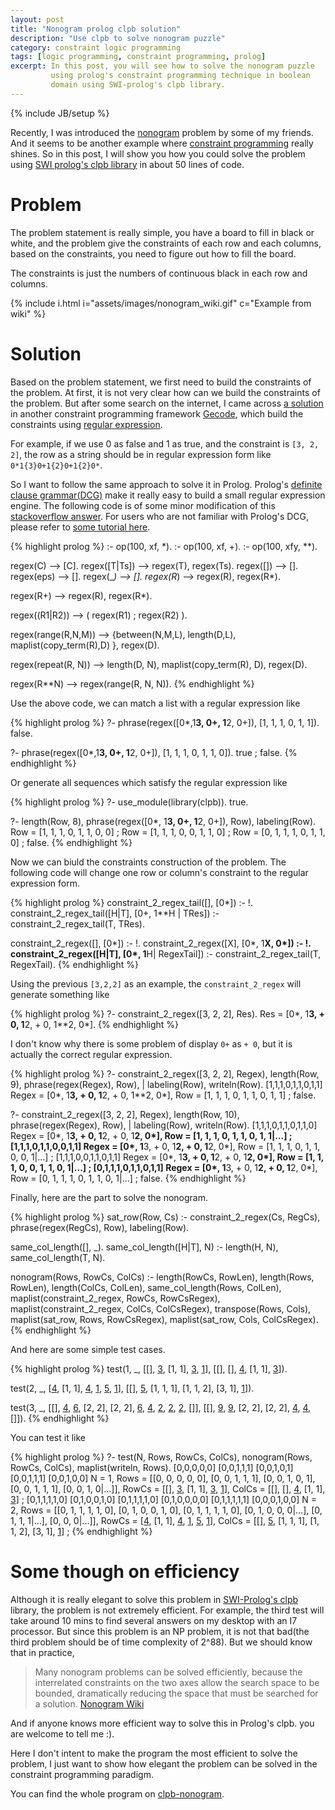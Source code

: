 ```yaml
---
layout: post
title: "Nonogram prolog clpb solution"
description: "Use clpb to solve nonogram puzzle"
category: constraint logic programming
tags: [logic programming, constraint programming, prolog]
excerpt: In this post, you will see how to solve the nonogram puzzle
         using prolog's constraint programming technique in boolean
         domain using SWI-prolog's clpb library.
---
```

{% include JB/setup %}

Recently, I was introduced the [nonogram][1] problem by some of my friends.
And it seems to be another example where [constraint programming][2] really
shines. So in this post, I will show you how you could solve the problem
using [SWI prolog's clpb library][3] in about 50 lines of code.

# Problem

The problem statement is really simple, you have a board to fill in black
or white, and the problem give the constraints of each row and each columns,
based on the constraints, you need to figure out how to fill the board.

The constraints is just the numbers of continuous black in each row and
columns.

{% include i.html i="assets/images/nonogram_wiki.gif" c="Example from wiki" %}


# Solution

Based on the problem statement, we first need to build the constraints
of the problem. At first, it is not very clear how can we build the
constraints of the problem. But after some search on the internet, I
came across [a solution][4] in another constraint programming framework
[Gecode][5], which build the constraints using [regular expression][6].

For example, if we use 0 as false and 1 as true, and the constraint is
`[3, 2, 2]`, the row as a string should be in regular expression form like
`0*1{3}0+1{2}0+1{2}0*`.

So I want to follow the same approach to solve it in Prolog. Prolog's
[definite clause grammar(DCG)][7] make it really easy to build a small
regular expression engine. The following code is of some minor modification
of this [stackoverflow answer][8]. For users who are not familiar with
Prolog's DCG, please refer to [some tutorial here][9].

{% highlight prolog %}
:- op(100, xf, *).
:- op(100, xf, +).
:- op(100, xfy, **).

regex(C)                --> [C].
regex([T|Ts])           --> regex(T), regex(Ts).
regex([])               --> [].
regex(eps)              --> [].
regex(_*)               --> [].
regex(R*)               --> regex(R), regex(R*).

regex(R+)               --> regex(R), regex(R*).

regex((R1|R2))          --> ( regex(R1) ; regex(R2) ).

regex(range(R,N,M))     -->
    {between(N,M,L),
     length(D,L),
     maplist(copy_term(R),D)
    }, regex(D).

regex(repeat(R, N)) -->
    length(D, N),
    maplist(copy_term(R), D),
    regex(D).

regex(R**N) --> regex(range(R, N, N)).
{% endhighlight %}


Use the above code, we can match a list with a regular expression like

{% highlight prolog %}
?- phrase(regex([0*,1**3, 0+, 1**2, 0+]), [1, 1, 1, 0, 1, 1]).
false.

?- phrase(regex([0*,1**3, 0+, 1**2, 0+]), [1, 1, 1, 0, 1, 1, 0]).
true ;
false.
{% endhighlight %}

Or generate all sequences which satisfy the regular expression like

{% highlight prolog %}
?- use_module(library(clpb)).
true.

?- length(Row, 8), phrase(regex([0*, 1**3, 0+, 1**2, 0+]), Row), labeling(Row).
Row = [1, 1, 1, 0, 1, 1, 0, 0] ;
Row = [1, 1, 1, 0, 0, 1, 1, 0] ;
Row = [0, 1, 1, 1, 0, 1, 1, 0] ;
false.
{% endhighlight %}

Now we can biuld the constraints construction of the problem. The following
code will change one row or column's constraint to the regular expression
form.

{% highlight prolog %}
constraint_2_regex_tail([], [0*]) :- !.
constraint_2_regex_tail([H|T], [0+, 1**H | TRes]) :-
    constraint_2_regex_tail(T, TRes).

constraint_2_regex([], [0*]) :- !.
constraint_2_regex([X], [0*, 1**X, 0*]) :- !.
constraint_2_regex([H|T], [0*, 1**H| RegexTail]) :-
    constraint_2_regex_tail(T, RegexTail).
{% endhighlight %}

Using the previous `[3,2,2]` as an example, the `constraint_2_regex` will
generate something like

{% highlight prolog %}
?- constraint_2_regex([3, 2, 2], Res).
Res = [0*, 1**3, + 0, 1**2, + 0, 1**2, 0*].
{% endhighlight %}

I don't know why there is some problem of display `0+` as `+ 0`, but it
is actually the correct regular expression.

{% highlight prolog %}
?- constraint_2_regex([3, 2, 2], Regex), length(Row, 9), phrase(regex(Regex), Row),
|    labeling(Row), writeln(Row).
[1,1,1,0,1,1,0,1,1]
Regex = [0*, 1**3, + 0, 1**2, + 0, 1**2, 0*],
Row = [1, 1, 1, 0, 1, 1, 0, 1, 1] ;
false.

?- constraint_2_regex([3, 2, 2], Regex), length(Row, 10), phrase(regex(Regex), Row),
|    labeling(Row), writeln(Row).
[1,1,1,0,1,1,0,1,1,0]
Regex = [0*, 1**3, + 0, 1**2, + 0, 1**2, 0*],
Row = [1, 1, 1, 0, 1, 1, 0, 1, 1|...] ;
[1,1,1,0,1,1,0,0,1,1]
Regex = [0*, 1**3, + 0, 1**2, + 0, 1**2, 0*],
Row = [1, 1, 1, 0, 1, 1, 0, 0, 1|...] ;
[1,1,1,0,0,1,1,0,1,1]
Regex = [0*, 1**3, + 0, 1**2, + 0, 1**2, 0*],
Row = [1, 1, 1, 0, 0, 1, 1, 0, 1|...] ;
[0,1,1,1,0,1,1,0,1,1]
Regex = [0*, 1**3, + 0, 1**2, + 0, 1**2, 0*],
Row = [0, 1, 1, 1, 0, 1, 1, 0, 1|...] ;
false.
{% endhighlight %}

Finally, here are the part to solve the nonogram.

{% highlight prolog %}
sat_row(Row, Cs) :-
    constraint_2_regex(Cs, RegCs),
    phrase(regex(RegCs), Row),
    labeling(Row).

same_col_length([], _).
same_col_length([H|T], N) :-
    length(H, N),
    same_col_length(T, N).

nonogram(Rows, RowCs, ColCs) :-
    length(RowCs, RowLen), length(Rows, RowLen),
    length(ColCs, ColLen), same_col_length(Rows, ColLen),
    maplist(constraint_2_regex, RowCs, RowCsRegex),
    maplist(constraint_2_regex, ColCs, ColCsRegex),
    transpose(Rows, Cols),
    maplist(sat_row, Rows, RowCsRegex),
    maplist(sat_row, Cols, ColCsRegex).
{% endhighlight %}

And here are some simple test cases.

{% highlight prolog %}
test(1, _,
     [[], [3], [1, 1], [3], [1]],
     [[], [], [4], [1, 1], [3]]).

test(2, _,
     [[4], [1, 1], [4], [1], [5], [1]],
     [[], [5], [1, 1, 1], [1, 1, 2], [3, 1], [1]]).

test(3, _,
     [[], [4], [6], [2, 2], [2, 2], [6], [4], [2], [2], [2], []],
     [[], [9], [9], [2, 2], [2, 2], [4], [4], []]).
{% endhighlight %}

You can test it like

{% highlight prolog %}
?- test(N, Rows, RowCs, ColCs), nonogram(Rows, RowCs, ColCs), maplist(writeln, Rows).
[0,0,0,0,0]
[0,0,1,1,1]
[0,0,1,0,1]
[0,0,1,1,1]
[0,0,1,0,0]
N = 1,
Rows = [[0, 0, 0, 0, 0], [0, 0, 1, 1, 1], [0, 0, 1, 0, 1], [0, 0, 1, 1, 1], [0, 0, 1, 0|...]],
RowCs = [[], [3], [1, 1], [3], [1]],
ColCs = [[], [], [4], [1, 1], [3]] ;
[0,1,1,1,1,0]
[0,1,0,0,1,0]
[0,1,1,1,1,0]
[0,1,0,0,0,0]
[0,1,1,1,1,1]
[0,0,0,1,0,0]
N = 2,
Rows = [[0, 1, 1, 1, 1, 0], [0, 1, 0, 0, 1, 0], [0, 1, 1, 1, 1, 0], [0, 1, 0, 0, 0|...], [0, 1, 1, 1|...], [0, 0, 0|...]],
RowCs = [[4], [1, 1], [4], [1], [5], [1]],
ColCs = [[], [5], [1, 1, 1], [1, 1, 2], [3, 1], [1]] ;
{% endhighlight %}

# Some though on efficiency

Although it is really elegant to solve this problem in [SWI-Prolog's clpb][3]
library, the problem is not extremely efficient. For example, the third test
will take around 10 mins to find several answers on my desktop with an I7
processor. But since this problem is an NP problem, it is not that bad(the
third problem should be of time complexity of 2^88). But we should know
that in practice,

> Many nonogram  problems can be solved efficiently, because the interrelated
> constraints on the two axes allow the search space to be bounded,
> dramatically reducing the space that must be searched for a solution.
>                                                    [Nonogram Wiki][1]

And if anyone knows more efficient way to solve this in Prolog's clpb.
you are welcome to tell me :).

Here I don't intent to make the program the most efficient to solve the
problem, I just want to show how elegant the problem can be solved in the
constraint programming paradigm.

You can find the whole program on [clpb-nonogram][10].


[1]: https://en.wikipedia.org/wiki/Nonogram
[2]: https://en.wikipedia.org/wiki/Constraint_programming
[3]: http://www.swi-prolog.org/pldoc/man?section=clpb
[4]: http://gecoder.rubyforge.org/examples/nonogram.html
[5]: http://www.gecode.org/
[6]: https://en.wikipedia.org/wiki/Regular_expression
[7]: https://en.wikipedia.org/wiki/Definite_clause_grammar
[8]: http://stackoverflow.com/questions/13866727/converting-a-small-regular-expression-to-a-dcg
[9]: https://www.metalevel.at/prolog/dcg.html
[10]: https://github.com/m00nlight/miscellaneous-code/tree/master/clpb-nonogram
